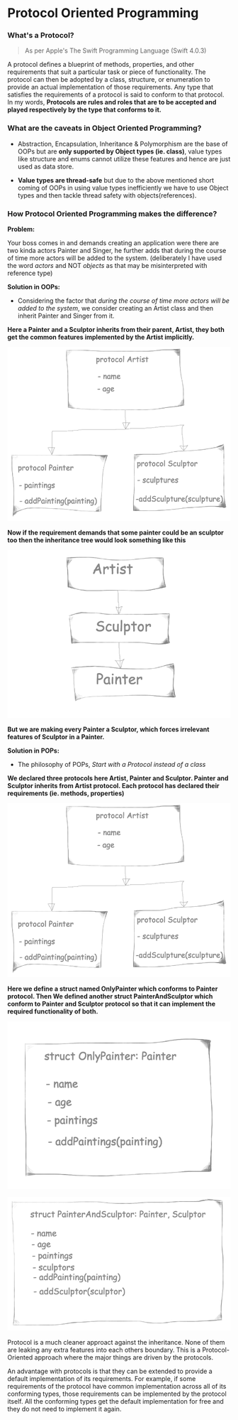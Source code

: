 # Protocol Oriented Programming


### What's a Protocol?
> As per Apple's The Swift Programming Language (Swift 4.0.3)

A protocol defines a blueprint of methods, properties, and other requirements that suit a particular task or piece of functionality. The protocol can then be adopted by a class, structure, or enumeration to provide an actual implementation of those requirements. Any type that satisfies the requirements of a protocol is said to conform to that protocol.
  In my words, **Protocols are rules and roles that are to be accepted and played respectively by the type that conforms to it.**


### What are the caveats in Object Oriented Programming?
- Abstraction, Encapsulation, Inheritance & Polymorphism are the base of OOPs but are **only supported by Object types (ie. class)**, value types like structure and enums cannot utilize these features and hence are just used as data store.

- **Value types are thread-safe** but due to the above mentioned short coming of OOPs in using value types inefficiently we have to use Object types and then tackle thread safety with objects(references).


### How Protocol Oriented Programming makes the difference?
**Problem:**

Your boss comes in and demands creating an application were there are two kinda actors Painter and Singer, he further adds that during the course of time more actors will be added to the system. (deliberately I have used the word *actors* and NOT *objects* as that may be misinterpreted with reference type)

**Solution in OOPs:**

- Considering the factor that *during the course of time more actors will be added to the system*, we consider creating an Artist class and then inherit Painter and Singer from it.

**Here a Painter and a Sculptor inherits from their parent, Artist, they both get the common features implemented by the Artist implicitly.**

![OOPs design](https://github.com/CodeblazeTechnologies/guidelines/blob/master/Swift/support_images/pop_solution.png)



**Now if the requirement demands that some painter could be an sculptor too then the inheritance tree would look something like this**

![OOPs issues](https://github.com/CodeblazeTechnologies/guidelines/blob/master/Swift/support_images/issue_in_oops.png)

**But we are making every Painter a Sculptor, which forces irrelevant features of Sculptor in a Painter.**




**Solution in POPs:**

- The philosophy of POPs, *Start with a Protocol instead of a class*

**We declared three protocols here Artist, Painter and Sculptor. Painter and Sculptor inherits from Artist protocol. Each protocol has declared their requirements (ie. methods, properties)**

![POPs design](https://github.com/CodeblazeTechnologies/guidelines/blob/master/Swift/support_images/pop_solution.png)


**Here we define a struct named OnlyPainter which conforms to Painter protocol. Then We defined another struct PainterAndSculptor which conform to Painter and Sculptor protocol so that it can implement the required functionality of both.**

![Only Painter](https://github.com/CodeblazeTechnologies/guidelines/blob/master/Swift/support_images/OnlyPainter.png)

![Painter and Sculptor](https://github.com/CodeblazeTechnologies/guidelines/blob/master/Swift/support_images/PainterAndSculptor.png)


Protocol is a much cleaner approact against the inheritance. None of them are leaking any extra features into each others boundary. This is a Protocol-Oriented approach where the major things are driven by the protocols.

An advantage with protocols is that they can be extended to provide a default implementation of its requirements. For example, if some requirements of the protocol have common implementation across all of its conforming types, those requirements can be implemented by the protocol itself. All the conforming types get the default implementation for free and they do not need to implement it again.
